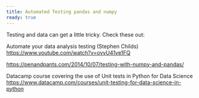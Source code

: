 ```yaml
---
title: Automated Testing pandas and numpy
ready: true
---
```


Testing and data can get a little tricky. Check these out:

Automate your data analysis testing (Stephen Childs) https://www.youtube.com/watch?v=ovvU41ve1FQ

https://penandpants.com/2014/10/07/testing-with-numpy-and-pandas/

Datacamp course covering the use of Unit tests in Python for Data Science https://www.datacamp.com/courses/unit-testing-for-data-science-in-python
